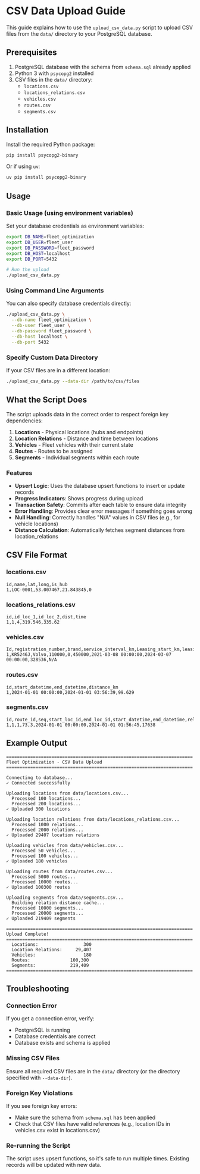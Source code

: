 # CSV Data Upload Guide

This guide explains how to use the `upload_csv_data.py` script to upload CSV files from the `data/` directory to your PostgreSQL database.

## Prerequisites

1. PostgreSQL database with the schema from `schema.sql` already applied
2. Python 3 with `psycopg2` installed
3. CSV files in the `data/` directory:
   - `locations.csv`
   - `locations_relations.csv`
   - `vehicles.csv`
   - `routes.csv`
   - `segments.csv`

## Installation

Install the required Python package:

```bash
pip install psycopg2-binary
```

Or if using `uv`:

```bash
uv pip install psycopg2-binary
```

## Usage

### Basic Usage (using environment variables)

Set your database credentials as environment variables:

```bash
export DB_NAME=fleet_optimization
export DB_USER=fleet_user
export DB_PASSWORD=fleet_password
export DB_HOST=localhost
export DB_PORT=5432

# Run the upload
./upload_csv_data.py
```

### Using Command Line Arguments

You can also specify database credentials directly:

```bash
./upload_csv_data.py \
  --db-name fleet_optimization \
  --db-user fleet_user \
  --db-password fleet_password \
  --db-host localhost \
  --db-port 5432
```

### Specify Custom Data Directory

If your CSV files are in a different location:

```bash
./upload_csv_data.py --data-dir /path/to/csv/files
```

## What the Script Does

The script uploads data in the correct order to respect foreign key dependencies:

1. **Locations** - Physical locations (hubs and endpoints)
2. **Location Relations** - Distance and time between locations
3. **Vehicles** - Fleet vehicles with their current state
4. **Routes** - Routes to be assigned
5. **Segments** - Individual segments within each route

### Features

- **Upsert Logic**: Uses the database upsert functions to insert or update records
- **Progress Indicators**: Shows progress during upload
- **Transaction Safety**: Commits after each table to ensure data integrity
- **Error Handling**: Provides clear error messages if something goes wrong
- **Null Handling**: Correctly handles "N/A" values in CSV files (e.g., for vehicle locations)
- **Distance Calculation**: Automatically fetches segment distances from location_relations

## CSV File Format

### locations.csv
```csv
id,name,lat,long,is_hub
1,LOC-0001,53.007467,21.843845,0
```

### locations_relations.csv
```csv
id,id_loc_1,id_loc_2,dist,time
1,1,4,319.546,335.62
```

### vehicles.csv
```csv
Id,registration_number,brand,service_interval_km,Leasing_start_km,leasing_limit_km,leasing_start_date,leasing_end_date,current_odometer_km,Current_location_id
1,KR5246J,Volvo,110000,0,450000,2021-03-08 00:00:00,2024-03-07 00:00:00,328536,N/A
```

### routes.csv
```csv
id,start_datetime,end_datetime,distance_km
1,2024-01-01 00:00:00,2024-01-01 03:56:39,99.629
```

### segments.csv
```csv
id,route_id,seq,start_loc_id,end_loc_id,start_datetime,end_datetime,relation_id
1,1,1,73,3,2024-01-01 00:00:00,2024-01-01 01:56:45,17638
```

## Example Output

```
======================================================================
Fleet Optimization - CSV Data Upload
======================================================================

Connecting to database...
✓ Connected successfully

Uploading locations from data/locations.csv...
  Processed 100 locations...
  Processed 200 locations...
✓ Uploaded 300 locations

Uploading location relations from data/locations_relations.csv...
  Processed 1000 relations...
  Processed 2000 relations...
✓ Uploaded 29407 location relations

Uploading vehicles from data/vehicles.csv...
  Processed 50 vehicles...
  Processed 100 vehicles...
✓ Uploaded 180 vehicles

Uploading routes from data/routes.csv...
  Processed 5000 routes...
  Processed 10000 routes...
✓ Uploaded 100300 routes

Uploading segments from data/segments.csv...
  Building relation distance cache...
  Processed 10000 segments...
  Processed 20000 segments...
✓ Uploaded 219409 segments

======================================================================
Upload Complete!
======================================================================
  Locations:                 300
  Location Relations:     29,407
  Vehicles:                  180
  Routes:               100,300
  Segments:             219,409
======================================================================
```

## Troubleshooting

### Connection Error

If you get a connection error, verify:
- PostgreSQL is running
- Database credentials are correct
- Database exists and schema is applied

### Missing CSV Files

Ensure all required CSV files are in the `data/` directory (or the directory specified with `--data-dir`).

### Foreign Key Violations

If you see foreign key errors:
- Make sure the schema from `schema.sql` has been applied
- Check that CSV files have valid references (e.g., location IDs in vehicles.csv exist in locations.csv)

### Re-running the Script

The script uses upsert functions, so it's safe to run multiple times. Existing records will be updated with new data.

